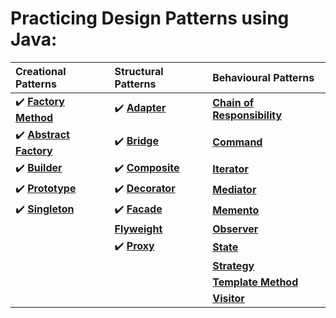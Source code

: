 # Practicing Design Patterns using Java:


|                                      Creational Patterns                                               |                                           Structural Patterns                                           |                                          Behavioural Patterns                                          |
|:-------------------------------------------------------------------------------------------------------|:--------------------------------------------------------------------------------------------------------|:-------------------------------------------------------------------------------------------------------|
| :heavy_check_mark: **[Factory Method](https://github.com/sriram-ponangi/DesignPatternsPractice/tree/master/src/creational/factoryMethod)**      |  :heavy_check_mark: **[Adapter](https://github.com/sriram-ponangi/DesignPatternsPractice/tree/master/src/structural/adapter/example1)**                                | **[Chain of Responsibility](https://github.com/sriram-ponangi/DesignPatternsPractice)**                |
| :heavy_check_mark: **[Abstract Factory](https://github.com/sriram-ponangi/DesignPatternsPractice/tree/master/src/creational/abstractFactory)**                       |  :heavy_check_mark: **[Bridge](https://github.com/sriram-ponangi/DesignPatternsPractice/tree/master/src/structural/bridge)**                                 | **[Command](https://github.com/sriram-ponangi/DesignPatternsPractice)**                                |
| :heavy_check_mark: **[Builder](https://github.com/sriram-ponangi/DesignPatternsPractice/tree/master/src/creational/builder)**                                |  :heavy_check_mark: **[Composite](https://github.com/sriram-ponangi/DesignPatternsPractice/tree/master/src/structural/composite)**                              | **[Iterator](https://github.com/sriram-ponangi/DesignPatternsPractice)**                               |
| :heavy_check_mark: **[Prototype](https://github.com/sriram-ponangi/DesignPatternsPractice/tree/master/src/creational/prototype)**                              |  :heavy_check_mark: **[Decorator](https://github.com/sriram-ponangi/DesignPatternsPractice/tree/master/src/structural/decorator)**           | **[Mediator](https://github.com/sriram-ponangi/DesignPatternsPractice)**                               |
| :heavy_check_mark: **[Singleton](https://github.com/sriram-ponangi/DesignPatternsPractice/tree/master/src/creational/singleton)**                              |  :heavy_check_mark: **[Facade](https://github.com/sriram-ponangi/DesignPatternsPractice/tree/master/src/structural/facade)**                                 | **[Memento](https://github.com/sriram-ponangi/DesignPatternsPractice)**                                |
|                                                                                                        |  **[Flyweight](https://github.com/sriram-ponangi/DesignPatternsPractice)**                              | **[Observer](https://github.com/sriram-ponangi/DesignPatternsPractice)**                               |
|                                                                                                        |  :heavy_check_mark: **[Proxy](https://github.com/sriram-ponangi/DesignPatternsPractice/tree/master/src/structural/proxy)**                                  | **[State](https://github.com/sriram-ponangi/DesignPatternsPractice)**                                  |      
|                                                                                                        |                                                                                                         | **[Strategy](https://github.com/sriram-ponangi/DesignPatternsPractice)**                               |
|                                                                                                        |                                                                                                         | **[Template Method](https://github.com/sriram-ponangi/DesignPatternsPractice)**                        |        
|                                                                                                        |                                                                                                         | **[Visitor](https://github.com/sriram-ponangi/DesignPatternsPractice)**                                |
